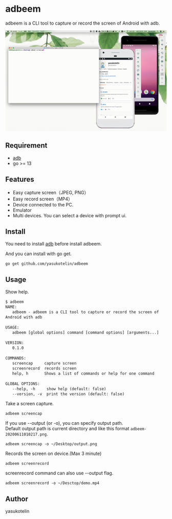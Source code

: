 # adbeem

adbeem is a CLI tool to capture or record the screen of Android with adb.

![demo](./images/adbeem-demo-2.gif)

## Requirement

- [adb](https://developer.android.com/studio/command-line/adb)
- go >= 13

## Features

- Easy capture screen（JPEG, PNG）
- Easy record screen（MP4）
- Device connected to the PC.
- Emulator
- Multi devices. You can select a device with prompt ui.

## Install

You need to install [adb](https://developer.android.com/studio/command-line/adb) before install adbeem.

And you can install with go get.

```
go get github.com/yasukotelin/adbeem
```

## Usage

Show help.

```
$ adbeem
NAME:
   adbeem - adbeem is a CLI tool to capture or record the screen of Android with adb

USAGE:
   adbeem [global options] command [command options] [arguments...]

VERSION:
   0.1.0

COMMANDS:
   screencap     capture screen
   screenrecord  records screen
   help, h       Shows a list of commands or help for one command

GLOBAL OPTIONS:
   --help, -h     show help (default: false)
   --version, -v  print the version (default: false)
```

Take a screen capture.

```
adbeem screencap
```

If you use --output (or -o), you can specify output path.<br>
Default output path is current directory and like this format `adbeem-20200611010217.png`.

```
adbeem screencap -o ~/Desktop/output.png
```

Records the screen on device.(Max 3 minute)

```
adbeem screenrecord
```

screenrecord command can also use --output flag.

```
adbeem screenrecord -o ~/Desctop/demo.mp4
```

## Author

yasukotelin

